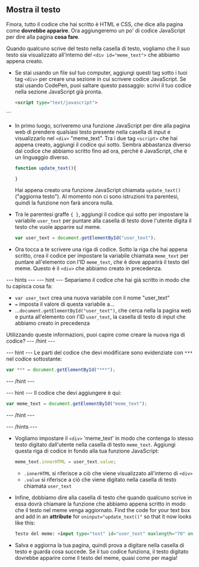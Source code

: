 ## Mostra il testo

Finora, tutto il codice che hai scritto è HTML e CSS, che dice alla pagina come **dovrebbe apparire**. Ora aggiungeremo un po' di codice JavaScript per dire alla pagina **cosa fare**.

Quando qualcuno scrive del testo nella casella di testo, vogliamo che il suo testo sia visualizzato all'interno del `<div id="meme_text">` che abbiamo appena creato.

- Se stai usando un file sul tuo computer, aggiungi questi tag sotto i tuoi tag `<div>` per creare una sezione in cui scrivere codice JavaScript. Se stai usando CodePen, puoi saltare questo passaggio: scrivi il tuo codice nella sezione JavaScript già pronta.

  ```html
  <script type="text/javascript">
</script>
  ```

- In primo luogo, scriveremo una funzione JavaScript per dire alla pagina web di prendere qualsiasi testo presente nella casella di input e visualizzarlo nel `<div>` "meme_text". Tra i due tag `<script>` che hai appena creato, aggiungi il codice qui sotto. Sembra abbastanza diverso dal codice che abbiamo scritto fino ad ora, perché è JavaScript, che è un linguaggio diverso.

  ```JavaScript
  function update_text(){

  }
  ```

  Hai appena creato una funzione JavaScript chiamata `update_text()` ("aggiorna testo"). Al momento non ci sono istruzioni tra parentesi, quindi la funzione non farà ancora nulla.

- Tra le parentesi graffe `{ }`, aggiungi il codice qui sotto per impostare la variabile `user_text` per puntare alla casella di testo dove l'utente digita il testo che vuole apparire sul meme.

  ```JavaScript
  var user_text = document.getElementById("user_text");
  ```

- Ora tocca a te scrivere una riga di codice. Sotto la riga che hai appena scritto, crea il codice per impostare la variabile chiamata `meme_text` per puntare all'elemento con l'ID `meme_text`, che è dove apparirà il testo del meme. Questo è il `<div>` che abbiamo creato in precedenza.

--- hints --- --- hint --- Separiamo il codice che hai già scritto in modo che tu capisca cosa fa:

* `var user_text` crea una nuova variabile con il nome "user_text"
* `=` imposta il valore di questa variabile a...
* ...`document.getElementById("user_text")`, che cerca nella la pagina web e punta all'elemento con l'ID `user_text`, la casella di testo di input che abbiamo creato in precedenza

Utilizzando queste informazioni, puoi capire come creare la nuova riga di codice? --- /hint ---

--- hint --- Le parti del codice che devi modificare sono evidenziate con `***` nel codice sottostante:
```JavaScript
var *** = document.getElementById("***");
```
--- /hint ---

--- hint --- Il codice che devi aggiungere è qui:

```JavaScript
var meme_text = document.getElementById("meme_text");
```
--- /hint ---

--- /hints ---


- Vogliamo impostare il `<div>` 'meme_text' in modo che contenga lo stesso testo digitato dall'utente nella casella di testo `meme_text`. Aggiungi questa riga di codice in fondo alla tua funzione JavaScript:

  ``` JavaScript
  meme_text.innerHTML = user_text.value;
  ```

  * `.innerHTML` si riferisce a ciò che viene visualizzato all'interno di `<div>`
  * `.value` si riferisce a ciò che viene digitato nella casella di testo chiamata `user_text`

- Infine, dobbiamo dire alla casella di testo che quando qualcuno scrive in essa dovrà chiamare la funzione che abbiamo appena scritto in modo che il testo nel meme venga aggiornato. Find the code for your text box and add in an **attribute** for `oninput="update_text()"` so that it now looks like this:

  ```html
  Testo del meme: <input type="text" id="user_text" maxlength="70" oninput="update_text()"><p>
  ```

 - Salva e aggiorna la tua pagina, quindi prova a digitare nella casella di testo e guarda cosa succede. Se il tuo codice funziona, il testo digitato dovrebbe apparire come il testo del meme, quasi come per magia!
